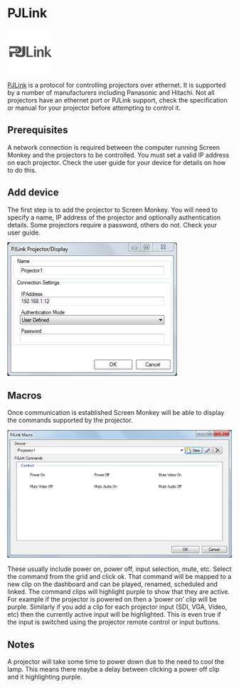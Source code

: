 # PJLink

![](../../images/pjlink.png)

[PJLink](https://pjlink.jbmia.or.jp/english/) is a protocol for controlling projectors over ethernet. It is supported by a number of manufacturers including Panasonic and Hitachi. Not all projectors have an ethernet port or PJLink support, check the specification or manual for your projector before attempting to control it.

## Prerequisites 
A network connection is required between the computer running Screen Monkey and the projectors to be controlled. You must set a valid IP address on each projector. Check the user guide for your device for details on how to do this.

## Add device
The first step is to add the projector to Screen Monkey. You will need to specify a name, IP address of the projector and optionally authentication details. Some projectors require a password, others do not. Check your user guide.

![](../../images/macro-pjlink-new.png)

## Macros
Once communication is established Screen Monkey will be able to display the commands supported by the projector. 

![](../../images/macro-pjlink.png)

These usually include power on, power off, input selection, mute, etc. Select the command from the grid and click ok. That command will be mapped to a new clip on the dashboard and can be played, renamed, scheduled and linked. The command clips will highlight purple to show that they are active. For example if the projector is powered on then a ‘power on’ clip will be purple. Similarly if you add a clip for each projector input (SDI, VGA, Video, etc) then the currently active input will be highlighted. This is even true if the input is switched using the projector remote control or input buttons.

## Notes
A projector will take some time to power down due to the need to cool the lamp. This means there maybe a delay between clicking a power off clip and it highlighting purple.



